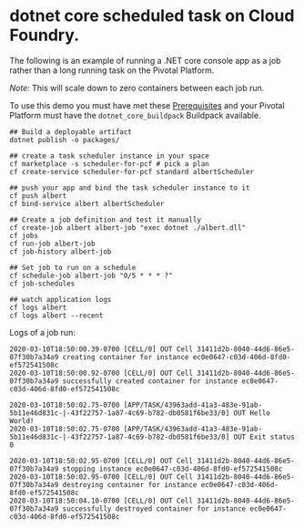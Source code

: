 # dotnet core scheduled task on Cloud Foundry.

The following is an example of running a .NET core console app as a job rather than a
long running task on the Pivotal Platform.

*Note:* This will scale down to zero containers between each job run.

To use this demo you must have met these [Prerequisites](https://docs.pivotal.io/scheduler/1-2/using.html#prereqs) and your Pivotal Platform must have the `dotnet_core_buildpack` Buildpack available.


```
## Build a deployable artifact
dotnet publish -o packages/

## create a task scheduler instance in your space
cf marketplace -s scheduler-for-pcf # pick a plan
cf create-service scheduler-for-pcf standard albertScheduler

## push your app and bind the task scheduler instance to it
cf push albert
cf bind-service albert albertScheduler

## Create a job definition and test it manually
cf create-job albert albert-job "exec dotnet ./albert.dll"
cf jobs
cf run-job albert-job
cf job-history albert-job

## Set job to run on a schedule
cf schedule-job albert-job "0/5 * * * ?"
cf job-schedules

## watch application logs
cf logs albert
cf logs albert --recent
```


Logs of a job run:

```
2020-03-10T18:50:00.39-0700 [CELL/0] OUT Cell 31411d2b-8040-44d6-86e5-07f30b7a34a9 creating container for instance ec0e0647-c03d-406d-8fd0-ef572541508c
2020-03-10T18:50:00.92-0700 [CELL/0] OUT Cell 31411d2b-8040-44d6-86e5-07f30b7a34a9 successfully created container for instance ec0e0647-c03d-406d-8fd0-ef572541508c

2020-03-10T18:50:02.75-0700 [APP/TASK/43963add-41a3-483e-91ab-5b11e46d831c-|-43f22757-1a87-4c69-b782-db0581f6be33/0] OUT Hello World!
2020-03-10T18:50:02.75-0700 [APP/TASK/43963add-41a3-483e-91ab-5b11e46d831c-|-43f22757-1a87-4c69-b782-db0581f6be33/0] OUT Exit status 0

2020-03-10T18:50:02.95-0700 [CELL/0] OUT Cell 31411d2b-8040-44d6-86e5-07f30b7a34a9 stopping instance ec0e0647-c03d-406d-8fd0-ef572541508c
2020-03-10T18:50:02.95-0700 [CELL/0] OUT Cell 31411d2b-8040-44d6-86e5-07f30b7a34a9 destroying container for instance ec0e0647-c03d-406d-8fd0-ef572541508c
2020-03-10T18:50:04.10-0700 [CELL/0] OUT Cell 31411d2b-8040-44d6-86e5-07f30b7a34a9 successfully destroyed container for instance ec0e0647-c03d-406d-8fd0-ef572541508c
```
